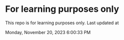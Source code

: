 # For learning purposes only
This repo is for learning purposes only.
Last updated at

Monday, November 20, 2023 6:00:33 PM

